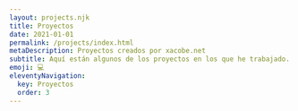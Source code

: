 ```yaml
---
layout: projects.njk
title: Proyectos
date: 2021-01-01
permalink: /projects/index.html
metaDescription: Proyectos creados por xacobe.net
subtitle: Aquí están algunos de los proyectos en los que he trabajado.
emoji: 💻
eleventyNavigation:
  key: Proyectos
  order: 3
---
```

